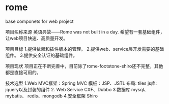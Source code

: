 rome
====

base componets for web project

项目名称来源
英语典故——Rome was not built in a day.
希望有一套基础组件，让web项目快速、高质量开发。

项目目标
1.提供依赖和插件版本的管理。
2.提供web、service层开发需要的基础组件。
3.提供安全认证的基础组件。

项目现状
项目正在不断完善中，目前除了rome-footstone-shiro还不完整，其他都是直接可用的。

技术选型
1.Web
   MVC框架：Spring MVC
   模板：JSP、JSTL
   布局:  tiles
   js库:  jquery以及封装的组件
2. Web Service
    CXF、Dubbo
3.数据库
    mysql、mybatis、 redis、mongodb
4.安全框架
   Shiro
